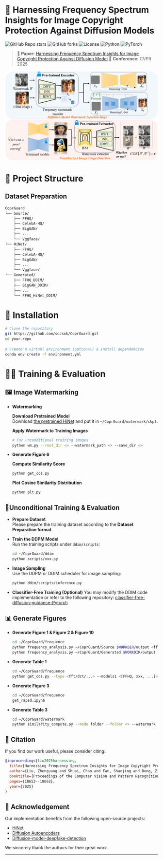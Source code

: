# 🚀 Harnessing Frequency Spectrum Insights for Image Copyright Protection Against Diffusion Models
![GitHub Repo stars](https://img.shields.io/github/stars/sccsok/CoprGuard?style=social)
![GitHub forks](https://img.shields.io/github/forks/sccsok/CoprGuard?style=social)
![License](https://img.shields.io/github/license/sccsok/CoprGuard)
![Python](https://img.shields.io/badge/Python-3.8+-blue.svg)
![PyTorch](https://img.shields.io/badge/PyTorch-🔥-red)

> 📌 **Paper:** [Harnessing Frequency Spectrum Insights for Image Copyright Protection Against Diffusion Model]([https://arxiv.org/abs/your-paper](https://openaccess.thecvf.com/content/CVPR2025/papers/Liu_Harnessing_Frequency_Spectrum_Insights_for_Image_Copyright_Protection_Against_Diffusion_CVPR_2025_paper.pdf))  
> 📖 **Conference:** CVPR 2025

<p align="center">
  <img src="images/teaser.png" alt="Teaser Image" width="650">
</p>

<!-- ## 🔥 Highlights
- 🎯 **State-of-the-art** performance on [Your Task].
- 💡 **Novel Approach** leveraging [key innovation].
- ⚡ **Efficient Implementation** using PyTorch & CUDA acceleration.
- 🔍 **Explainable Predictions** with [your method's unique property].--> 

# 📂 Project Structure
## Dataset Preparation
```bash
CoprGuard 
└── Source/ 
    ├── FFHQ/ 
    ├── CelebA-HQ/ 
    ├── BigGAN/ 
    ├── ... 
    └── Vggface/ 
└── HiNet/ 
    ├── FFHQ/ 
    ├── CelebA-HQ/ 
    ├── BigGAN/ 
    ├── ... 
    └── Vggface/ 
└── Generated/ 
    ├── FFHQ_DDIM/ 
    ├── BigGAN_DDIM/ 
    ├── ... 
    └── FFHQ_HiNet_DDIM/
```

# 🚀 Installation
```bash
# Clone the repository
git https://github.com/sccsok/CoprGuard.git
cd your-repo

# Create a virtual environment (optional) & install dependencies
conda env create -f environment.yml
```

# 🏋️‍♂️ Training & Evaluation

## 🖼️ Image Watermarking

- **Watermarking**

  **Download Pretrained Model**  
  Download [the pretrained HiNet](https://drive.google.com/drive/folders/1l3XBFYPMaNFdvCWyOHfB2qIPkpjIxZgE?usp=sharing) and put it in ```~/CoprGuard/watermark/ckpt```.

  **Apply Watermark to Training Images**  
  ```bash
  # For unconditional training images
  python wm.py --root_dir <> --watermark_path <> --save_dir <>
  ```

- **Generate Figure 6**

  **Compute Similarity Score**
  ```bash
  python get_cos.py
  ```

  **Plot Cosine Similarity Distribution**
  ```bash
  python plt.py
  ```

## 📌Unconditional Training & Evaluation

- **Prepare Dataset**  
  Please prepare the training dataset according to the **Dataset Preparation format**.

- **Train the DDPM Model**  
  Run the training scripts under `ddim/scripts`:
  ```bash
  cd ~/CoprGuard/ddim
  python scripts/xxx.py
  ```

- **Image Sampling**   
  Use the DDPM or DDIM scheduler for image sampling:
  ```bash
  python ddim/scripts/inference.py
  ```

- **Classifier-Free Training (Optional)**
  You may modify the DDIM code implementation or refer to the following repository: [classifier-free-diffusion-guidance-Pytorch](https://github.com/jcwang-gh/classifier-free-diffusion-guidance-Pytorch)

## 📊 Generate Figures
- **Generate Figure 1 & Figure 2 & Figure 10**
  ```bash
  cd ~/CoprGuard/frequence
  python frequency_analysis.py ~/CoprGuard/Source $WORKDIR/output <fft_hp/dct/...> --img-dirs <FFHQ BIgGAN ProGAN ImageNet> --log --vmin 1e-5 --vmax 1e-1
  python frequency_analysis.py ~/CoprGuard/Generated $WORKDIR/output <fft_hp/dct/...> --img-dirs <FFHQ BIgGAN ProGAN ImageNet> ImageNet_DDIM --log --vmin 1e-5 --vmax 1e-1
  ```

- **Generate Table 1**
  ```bash
  cd ~/CoprGuard/frequence
  python get_cos.py --type <fft/dct/...> --models1 <[FFHQ, xxx, ...]> --models2 <[FFHQ_DDIM, xxx, ...]> 
  ```

- **Generate Figure 3**
  ```bash
  cd ~/CoprGuard/frequence
  get_rapsd.ipynb
  ```

- **Generate Table 3**
  ```bash
  cd ~/CoprGuard/watermark
  python similarity_compute.py --mode folder --folder <> --watermark <> --resize 128 128
  ```

<!--# 📊 Results & Benchmark
## 🔬 Benchmark on [Your Dataset]
| Dataset | Method | Accuracy (%) | F1 Score |
|---------|--------|--------------|---------|
| YourDataset | **YourModel** | **95.2** | **0.89** |
| Baseline | XYZ Model | 90.1 | 0.85 |

<p align="center">
  <img src="assets/result.png" alt="Result Visualization" width="700">
</p>-->

## 📜 Citation
If you find our work useful, please consider citing:
```bibtex
@inproceedings{liu2025harnessing,
  title={Harnessing Frequency Spectrum Insights for Image Copyright Protection Against Diffusion Models},
  author={Liu, Zhenguang and Shuai, Chao and Fan, Shaojing and Dong, Ziping and Hu, Jinwu and Ba, Zhongjie and Ren, Kui},
  booktitle={Proceedings of the Computer Vision and Pattern Recognition Conference},
  pages={18653--18662},
  year={2025}
}
```

## 🙏 Acknowledgement
Our implementation benefits from the following open-source projects:
- [HiNet](https://github.com/TomTomTommi/HiNet)
- [Diffusion Autoencoders](https://github.com/konpatp/diffae.git)
- [Diffusion-model-deepfake-detection](https://github.com/jonasricker/diffusion-model-deepfake-detection.git)

We sincerely thank the authors for their great work.

---